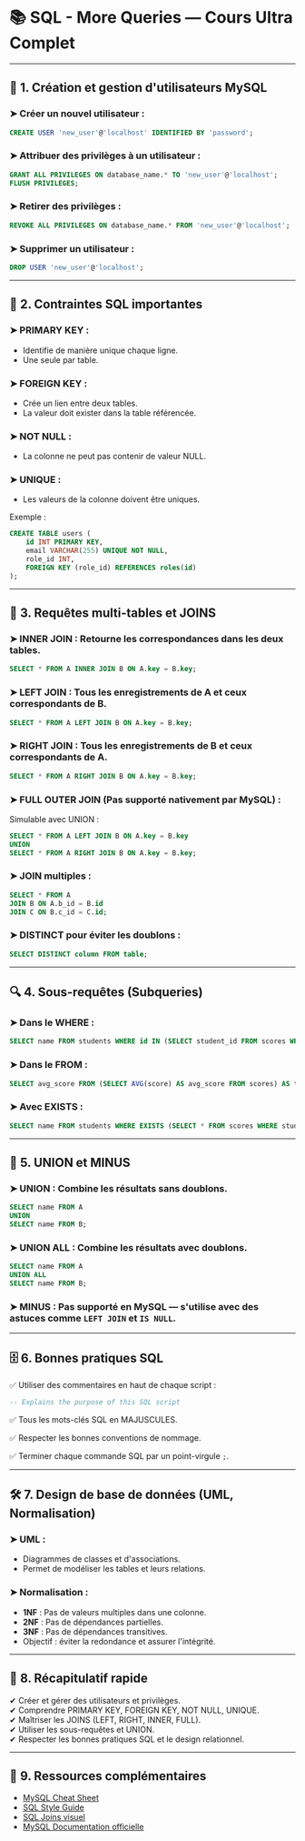# 📚 SQL - More Queries — Cours Ultra Complet

---

## 🔧 1. Création et gestion d'utilisateurs MySQL

### ➤ Créer un nouvel utilisateur :
```sql
CREATE USER 'new_user'@'localhost' IDENTIFIED BY 'password';
```

### ➤ Attribuer des privilèges à un utilisateur :
```sql
GRANT ALL PRIVILEGES ON database_name.* TO 'new_user'@'localhost';
FLUSH PRIVILEGES;
```

### ➤ Retirer des privilèges :
```sql
REVOKE ALL PRIVILEGES ON database_name.* FROM 'new_user'@'localhost';
```

### ➤ Supprimer un utilisateur :
```sql
DROP USER 'new_user'@'localhost';
```

---

## 🔑 2. Contraintes SQL importantes

### ➤ PRIMARY KEY :
- Identifie de manière unique chaque ligne.
- Une seule par table.

### ➤ FOREIGN KEY :
- Crée un lien entre deux tables.
- La valeur doit exister dans la table référencée.

### ➤ NOT NULL :
- La colonne ne peut pas contenir de valeur NULL.

### ➤ UNIQUE :
- Les valeurs de la colonne doivent être uniques.

Exemple :
```sql
CREATE TABLE users (
    id INT PRIMARY KEY,
    email VARCHAR(255) UNIQUE NOT NULL,
    role_id INT,
    FOREIGN KEY (role_id) REFERENCES roles(id)
);
```

---

## 🔄 3. Requêtes multi-tables et JOINS

### ➤ INNER JOIN : Retourne les correspondances dans les deux tables.
```sql
SELECT * FROM A INNER JOIN B ON A.key = B.key;
```

### ➤ LEFT JOIN : Tous les enregistrements de A et ceux correspondants de B.
```sql
SELECT * FROM A LEFT JOIN B ON A.key = B.key;
```

### ➤ RIGHT JOIN : Tous les enregistrements de B et ceux correspondants de A.
```sql
SELECT * FROM A RIGHT JOIN B ON A.key = B.key;
```

### ➤ FULL OUTER JOIN (Pas supporté nativement par MySQL) :
Simulable avec UNION :
```sql
SELECT * FROM A LEFT JOIN B ON A.key = B.key
UNION
SELECT * FROM A RIGHT JOIN B ON A.key = B.key;
```

### ➤ JOIN multiples :
```sql
SELECT * FROM A
JOIN B ON A.b_id = B.id
JOIN C ON B.c_id = C.id;
```

### ➤ DISTINCT pour éviter les doublons :
```sql
SELECT DISTINCT column FROM table;
```

---

## 🔍 4. Sous-requêtes (Subqueries)

### ➤ Dans le WHERE :
```sql
SELECT name FROM students WHERE id IN (SELECT student_id FROM scores WHERE score > 10);
```

### ➤ Dans le FROM :
```sql
SELECT avg_score FROM (SELECT AVG(score) AS avg_score FROM scores) AS temp;
```

### ➤ Avec EXISTS :
```sql
SELECT name FROM students WHERE EXISTS (SELECT * FROM scores WHERE students.id = scores.student_id);
```

---

## 🔀 5. UNION et MINUS

### ➤ UNION : Combine les résultats sans doublons.
```sql
SELECT name FROM A
UNION
SELECT name FROM B;
```

### ➤ UNION ALL : Combine les résultats avec doublons.
```sql
SELECT name FROM A
UNION ALL
SELECT name FROM B;
```

### ➤ MINUS : Pas supporté en MySQL — s'utilise avec des astuces comme `LEFT JOIN` et `IS NULL`.

---

## 🗄️ 6. Bonnes pratiques SQL

✅ Utiliser des commentaires en haut de chaque script :
```sql
-- Explains the purpose of this SQL script
```

✅ Tous les mots-clés SQL en MAJUSCULES.

✅ Respecter les bonnes conventions de nommage.

✅ Terminer chaque commande SQL par un point-virgule `;`.

---

## 🛠️ 7. Design de base de données (UML, Normalisation)

### ➤ UML :
- Diagrammes de classes et d'associations.
- Permet de modéliser les tables et leurs relations.

### ➤ Normalisation :
- **1NF** : Pas de valeurs multiples dans une colonne.
- **2NF** : Pas de dépendances partielles.
- **3NF** : Pas de dépendances transitives.
- Objectif : éviter la redondance et assurer l'intégrité.

---

## 📌 8. Récapitulatif rapide

✔ Créer et gérer des utilisateurs et privilèges.  
✔ Comprendre PRIMARY KEY, FOREIGN KEY, NOT NULL, UNIQUE.  
✔ Maîtriser les JOINS (LEFT, RIGHT, INNER, FULL).  
✔ Utiliser les sous-requêtes et UNION.  
✔ Respecter les bonnes pratiques SQL et le design relationnel.

---

## 🧩 9. Ressources complémentaires

- [MySQL Cheat Sheet](https://devhints.io/mysql)
- [SQL Style Guide](https://www.sqlstyle.guide/)
- [SQL Joins visuel](https://www.sql-joins.lewagon.com/)
- [MySQL Documentation officielle](https://dev.mysql.com/doc/)
